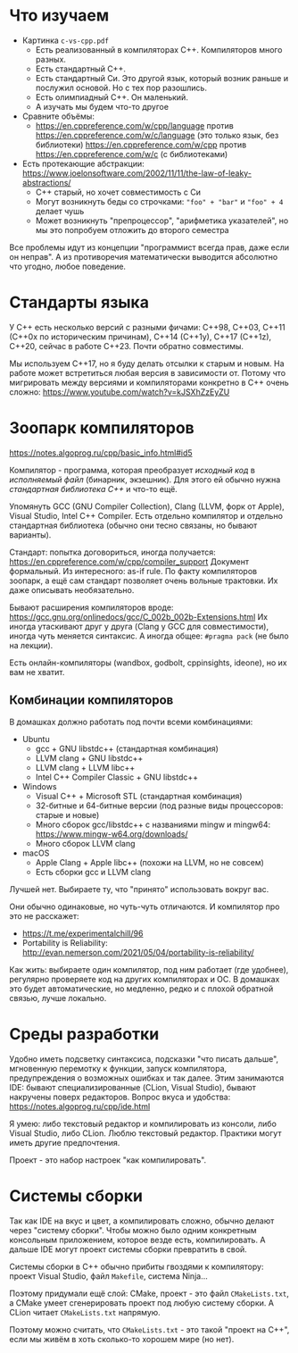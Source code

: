 # Что изучаем
* Картинка `c-vs-cpp.pdf`
    * Есть реализованный в компиляторах C++.
      Компиляторов много разных.
    * Есть стандартный C++.
    * Есть стандартный Си. Это другой язык, который возник раньше и послужил основой. Но с тех пор разошлись.
    * Есть олимпиадный C++. Он маленький.
    * А изучать мы будем что-то другое
* Сравните объёмы:
    * https://en.cppreference.com/w/cpp/language против https://en.cppreference.com/w/c/language
      (это только язык, без библиотеки)
    https://en.cppreference.com/w/cpp против https://en.cppreference.com/w/c (с библиотеками)
* Есть протекающие абстракции: https://www.joelonsoftware.com/2002/11/11/the-law-of-leaky-abstractions/
    * C++ старый, но хочет совместимость с Си
    * Могут возникнуть беды со строчками: `"foo" + "bar"` и `"foo" + 4` делает чушь
    * Может возникнуть "препроцессор", "арифметика указателей", но мы это попробуем
      отложить до второго семестра

Все проблемы идут из концепции "программист всегда прав, даже если он неправ".
А из противоречия математически выводится абсолютно что угодно, любое поведение.

# Стандарты языка
У C++ есть несколько версий с разными фичами: C++98, C++03, C++11 (C++0x по историческим причинам),
C++14 (C++1y), C++17 (C++1z), C++20, сейчас в работе C++23.
Почти обратно совместимы.

Мы используем C++17, но я буду делать отсылки к старым и новым.
На работе может встретиться любая версия в зависимости от.
Потому что мигрировать между версиями и компиляторами конкретно в C++ очень сложно: https://www.youtube.com/watch?v=kJSXhZzEyZU

# Зоопарк компиляторов
https://notes.algoprog.ru/cpp/basic_info.html#id5

Компилятор - программа, которая преобразует _исходный код_ в _исполняемый файл_ (бинарник, экзешник).
Для этого ей обычно нужна _стандартная библиотека C++_ и что-то ещё.

Упомянуть GCC (GNU Compiler Collection), Clang (LLVM, форк от Apple), Visual Studio, Intel C++ Compiler.
Есть отдельно компилятор и отдельно стандартная библиотека (обычно они тесно связаны, но бывают варианты).

Стандарт: попытка договориться, иногда получается: https://en.cppreference.com/w/cpp/compiler_support
Документ формальный. Из интересного: as-if rule.
По факту компиляторов зоопарк, а ещё сам стандарт позволяет очень вольные трактовки.
Их даже описывать необязательно.

Бывают расширения компиляторов вроде: https://gcc.gnu.org/onlinedocs/gcc/C_002b_002b-Extensions.html
Их иногда утаскивают друг у друга (Clang у GCC для совместимости), иногда чуть меняется синтаксис.
А иногда общее: `#pragma pack` (не было на лекции).

Есть онлайн-компиляторы (wandbox, godbolt, cppinsights, ideone), но их вам не хватит.

## Комбинации компиляторов
В домашках должно работать под почти всеми комбинациями:

* Ubuntu
    * gcc + GNU libstdc++ (стандартная комбинация)
    * LLVM clang + GNU libstdc++
    * LLVM clang + LLVM libc++
    * Intel C++ Compiler Classic + GNU libstdc++
* Windows
    * Visual C++ + Microsoft STL (стандартная комбинация)
    * 32-битные и 64-битные версии (под разные виды процессоров: старые и новые)
    * Много сборок gcc/libstdc++ с названиями mingw и mingw64: https://www.mingw-w64.org/downloads/
    * Много сборок LLVM clang
* macOS
    * Apple Clang + Apple libc++ (похожи на LLVM, но не совсем)
    * Есть сборки gcc и LLVM clang

Лучшей нет. Выбираете ту, что "принято" использовать вокруг вас.

Они обычно одинаковые, но чуть-чуть отличаются. И компилятор про это не расскажет:

* https://t.me/experimentalchill/96
* Portability is Reliability: http://evan.nemerson.com/2021/05/04/portability-is-reliability/

Как жить: выбираете один компилятор, под ним работает (где удобнее), регулярно проверяете код на
других компиляторах и ОС.
В домашках это будет автоматические, но медленно, редко и с плохой обратной связью, лучше локально.

# Среды разработки
Удобно иметь подсветку синтаксиса, подсказки "что писать дальше", мгновенную перемотку к функции,
запуск компилятора, предупреждения о возможных ошибках и так далее.
Этим занимаются IDE: бывают специализированные (CLion, Visual Studio), бывают накручены поверх редакторов.
Вопрос вкуса и удобства: https://notes.algoprog.ru/cpp/ide.html

Я умею: либо текстовый редактор и компилировать из консоли, либо Visual Studio, либо CLion.
Люблю текстовый редактор.
Практики могут иметь другие предпочтения.

Проект - это набор настроек "как компилировать".

# Системы сборки
Так как IDE на вкус и цвет, а компилировать сложно, обычно делают через "систему сборки".
Чтобы можно было одним конкретным консольным приложением, которое везде есть, компилировать.
А дальше IDE могут проект системы сборки превратить в свой.

Системы сборки в C++ обычно прибиты гвоздями к компилятору: проект Visual Studio, файл `Makefile`,
система Ninja...

Поэтому придумали ещё слой: CMake, проект - это файл `CMakeLists.txt`, а CMake умеет сгенерировать
проект под любую систему сборки.  А CLion читает `CMakeLists.txt` напрямую.

Поэтому можно считать, что `CMakeLists.txt` - это такой "проект на C++", если мы живём в хоть
сколько-то хорошем мире (но нет).
